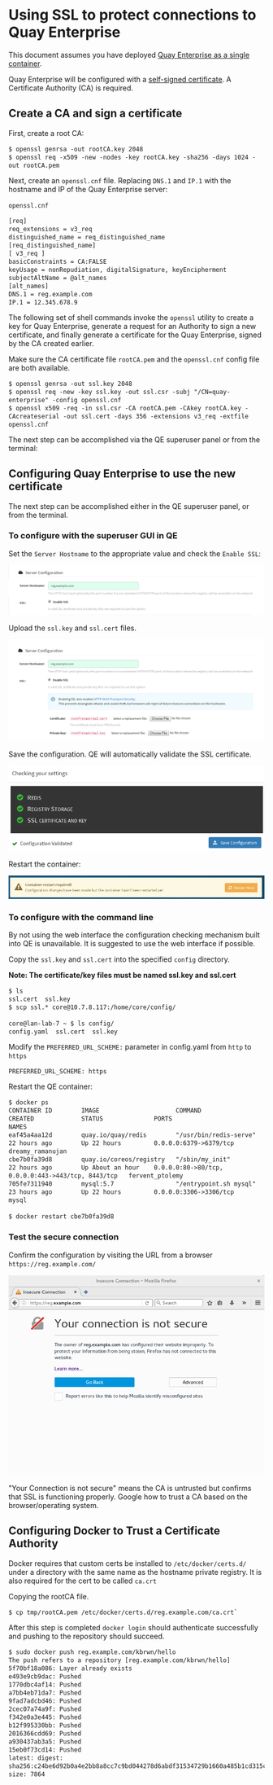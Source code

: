 # Using SSL to protect connections to Quay Enterprise

This document assumes you have deployed [Quay Enterprise as a single container][qe-single].

Quay Enterprise will be configured with a [self-signed certificate][self-signed-cert]. A Certificate Authority (CA) is required.

## Create a CA and sign a certificate

First, create a root CA:

```
$ openssl genrsa -out rootCA.key 2048
$ openssl req -x509 -new -nodes -key rootCA.key -sha256 -days 1024 -out rootCA.pem
```

Next, create an `openssl.cnf` file. Replacing `DNS.1` and `IP.1` with the hostname and IP of the Quay Enterprise server: 

`openssl.cnf `

```
[req]
req_extensions = v3_req
distinguished_name = req_distinguished_name
[req_distinguished_name]
[ v3_req ]
basicConstraints = CA:FALSE
keyUsage = nonRepudiation, digitalSignature, keyEncipherment
subjectAltName = @alt_names
[alt_names]
DNS.1 = reg.example.com
IP.1 = 12.345.678.9
```

The following set of shell commands invoke the `openssl` utility to create a key for Quay Enterprise, generate a request for an Authority to sign a new certificate, and finally generate a certificate for the Quay Enterprise, signed by the CA created earlier. 

Make sure the CA certificate file `rootCA.pem` and the `openssl.cnf` config file are both available.

```
$ openssl genrsa -out ssl.key 2048
$ openssl req -new -key ssl.key -out ssl.csr -subj "/CN=quay-enterprise" -config openssl.cnf 
$ openssl x509 -req -in ssl.csr -CA rootCA.pem -CAkey rootCA.key -CAcreateserial -out ssl.cert -days 356 -extensions v3_req -extfile openssl.cnf
```

The next step can be accomplished via the QE superuser panel or from the terminal:

## Configuring Quay Enterprise to use the new certificate

The next step can be accomplished either in the QE superuser panel, or from the terminal.

### To configure with the superuser GUI in QE

Set the `Server Hostname` to the appropriate value and check the `Enable SSL`:

<img src="img/server-hostname.png" class="img-center" alt="Set server hostname"/>

Upload the `ssl.key` and `ssl.cert` files.

<img src="img/upload-cert.png" class="img-center" alt="Upload Certificate"/>

Save the configuration. QE will automatically validate the SSL certificate.

<img src="img/save-configuration.png" class="img-center" alt="Save and Check config"/>

Restart the container:

<img src="img/restart-container.png" class="img-center" alt="Restart Container"/>

### To configure with the command line

By not using the web interface the configuration checking mechanism built into QE is unavailable. It is suggested to use the web interface if possible.

Copy the `ssl.key` and `ssl.cert` into the specified `config` directory.

**Note: The certificate/key files must be named ssl.key and ssl.cert**

```
$ ls
ssl.cert  ssl.key
$ scp ssl.* core@10.7.8.117:/home/core/config/

core@lan-lab-7 ~ $ ls config/
config.yaml  ssl.cert  ssl.key
```

Modify the `PREFERRED_URL_SCHEME:` parameter in config.yaml from `http` to `https`

```
PREFERRED_URL_SCHEME: https
```

Restart the QE container:

```
$ docker ps
CONTAINER ID        IMAGE                     COMMAND                  CREATED             STATUS              PORTS                                                NAMES
eaf45a4aa12d        quay.io/quay/redis        "/usr/bin/redis-serve"   22 hours ago        Up 22 hours         0.0.0.0:6379->6379/tcp                               dreamy_ramanujan
cbe7b0fa39d8        quay.io/coreos/registry   "/sbin/my_init"          22 hours ago        Up About an hour    0.0.0.0:80->80/tcp, 0.0.0.0:443->443/tcp, 8443/tcp   fervent_ptolemy
705fe7311940        mysql:5.7                 "/entrypoint.sh mysql"   23 hours ago        Up 22 hours         0.0.0.0:3306->3306/tcp                               mysql

$ docker restart cbe7b0fa39d8
```

### Test the secure connection

Confirm the configuration by visiting the URL from a browser `https://reg.example.com/`

<img src="img/https-browser.png" class="img-center" alt="Browser"/>


"Your Connection is not secure" means the CA is untrusted but confirms that SSL is functioning properly. Google how to trust a CA based on the browser/operating system.


## Configuring Docker to Trust a Certificate Authority

Docker requires that custom certs be installed to `/etc/docker/certs.d/` under a directory with the same name as the hostname private registry. It is also required for the cert to be called `ca.crt`

Copying the rootCA file.

```
$ cp tmp/rootCA.pem /etc/docker/certs.d/reg.example.com/ca.crt`
```

After this step is completed `docker login` should authenticate successfully and pushing to the repository should succeed.

```
$ sudo docker push reg.example.com/kbrwn/hello
The push refers to a repository [reg.example.com/kbrwn/hello]
5f70bf18a086: Layer already exists
e493e9cb9dac: Pushed
1770dbc4af14: Pushed
a7bb4eb71da7: Pushed
9fad7adcbd46: Pushed
2cec07a74a9f: Pushed
f342e0a3e445: Pushed
b12f995330bb: Pushed
2016366cdd69: Pushed
a930437ab3a5: Pushed
15eb0f73cd14: Pushed
latest: digest: sha256:c24be6d92b0a4e2bb8a8cc7c9bd044278d6abdf31534729b1660a485b1cd315c size: 7864
```


[qe-single]: https://tectonic.com/quay-enterprise/docs/latest/initial-setup.html
[self-signed-cert]: https://en.wikipedia.org/wiki/Self-signed_certificate
